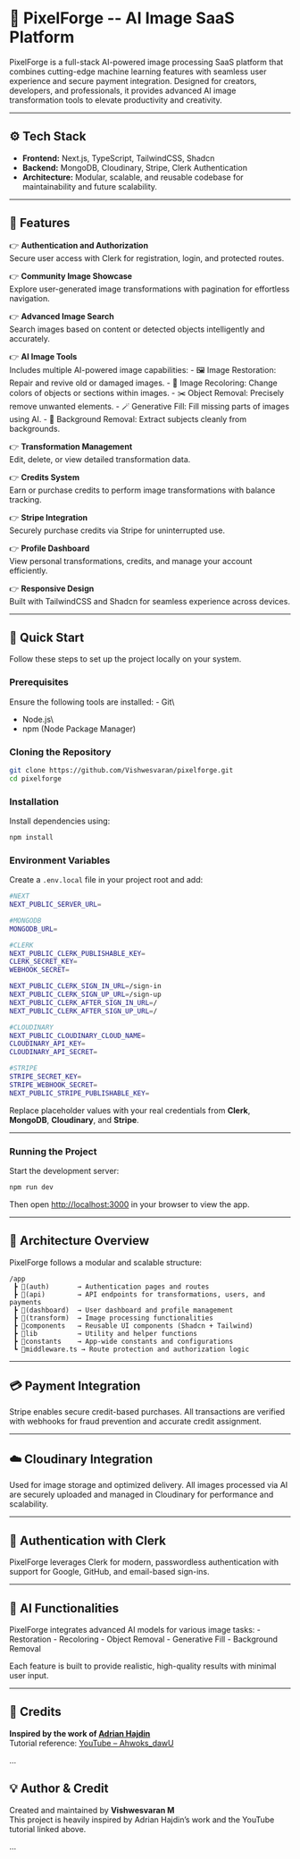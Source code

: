 # 🧠 PixelForge -- AI Image SaaS Platform

PixelForge is a full-stack AI-powered image processing SaaS platform
that combines cutting-edge machine learning features with seamless user
experience and secure payment integration. Designed for creators,
developers, and professionals, it provides advanced AI image
transformation tools to elevate productivity and creativity.

------------------------------------------------------------------------

## ⚙️ Tech Stack

-   **Frontend:** Next.js, TypeScript, TailwindCSS, Shadcn
-   **Backend:** MongoDB, Cloudinary, Stripe, Clerk Authentication
-   **Architecture:** Modular, scalable, and reusable codebase for
    maintainability and future scalability.

------------------------------------------------------------------------

## 🔋 Features

👉 **Authentication and Authorization**\
Secure user access with Clerk for registration, login, and protected
routes.

👉 **Community Image Showcase**\
Explore user-generated image transformations with pagination for
effortless navigation.

👉 **Advanced Image Search**\
Search images based on content or detected objects intelligently and
accurately.

👉 **AI Image Tools**\
Includes multiple AI-powered image capabilities: - 🖼️ Image Restoration:
Repair and revive old or damaged images. - 🎨 Image Recoloring: Change
colors of objects or sections within images. - ✂️ Object Removal:
Precisely remove unwanted elements. - 🪄 Generative Fill: Fill missing
parts of images using AI. - 🧍 Background Removal: Extract subjects
cleanly from backgrounds.

👉 **Transformation Management**\
Edit, delete, or view detailed transformation data.

👉 **Credits System**\
Earn or purchase credits to perform image transformations with balance
tracking.

👉 **Stripe Integration**\
Securely purchase credits via Stripe for uninterrupted use.

👉 **Profile Dashboard**\
View personal transformations, credits, and manage your account
efficiently.

👉 **Responsive Design**\
Built with TailwindCSS and Shadcn for seamless experience across
devices.

------------------------------------------------------------------------

## 🚀 Quick Start

Follow these steps to set up the project locally on your system.

### Prerequisites

Ensure the following tools are installed: - Git\
- Node.js\
- npm (Node Package Manager)

### Cloning the Repository

``` bash
git clone https://github.com/Vishwesvaran/pixelforge.git
cd pixelforge
```

### Installation

Install dependencies using:

``` bash
npm install
```

### Environment Variables

Create a `.env.local` file in your project root and add:

``` bash
#NEXT
NEXT_PUBLIC_SERVER_URL=

#MONGODB
MONGODB_URL=

#CLERK
NEXT_PUBLIC_CLERK_PUBLISHABLE_KEY=
CLERK_SECRET_KEY=
WEBHOOK_SECRET=

NEXT_PUBLIC_CLERK_SIGN_IN_URL=/sign-in
NEXT_PUBLIC_CLERK_SIGN_UP_URL=/sign-up
NEXT_PUBLIC_CLERK_AFTER_SIGN_IN_URL=/
NEXT_PUBLIC_CLERK_AFTER_SIGN_UP_URL=/

#CLOUDINARY
NEXT_PUBLIC_CLOUDINARY_CLOUD_NAME=
CLOUDINARY_API_KEY=
CLOUDINARY_API_SECRET=

#STRIPE
STRIPE_SECRET_KEY=
STRIPE_WEBHOOK_SECRET=
NEXT_PUBLIC_STRIPE_PUBLISHABLE_KEY=
```

Replace placeholder values with your real credentials from **Clerk**,
**MongoDB**, **Cloudinary**, and **Stripe**.

------------------------------------------------------------------------

### Running the Project

Start the development server:

``` bash
npm run dev
```

Then open <http://localhost:3000> in your browser to view the app.

------------------------------------------------------------------------

## 🧩 Architecture Overview

PixelForge follows a modular and scalable structure:

    /app
     ┣ 📂(auth)       → Authentication pages and routes
     ┣ 📂(api)        → API endpoints for transformations, users, and payments
     ┣ 📂(dashboard)  → User dashboard and profile management
     ┣ 📂(transform)  → Image processing functionalities
     ┣ 📂components   → Reusable UI components (Shadcn + Tailwind)
     ┣ 📂lib          → Utility and helper functions
     ┣ 📂constants    → App-wide constants and configurations
     ┗ 📜middleware.ts → Route protection and authorization logic

------------------------------------------------------------------------

## 💳 Payment Integration

Stripe enables secure credit-based purchases. All transactions are
verified with webhooks for fraud prevention and accurate credit
assignment.

------------------------------------------------------------------------

## ☁️ Cloudinary Integration

Used for image storage and optimized delivery. All images processed via
AI are securely uploaded and managed in Cloudinary for performance and
scalability.

------------------------------------------------------------------------

## 🔐 Authentication with Clerk

PixelForge leverages Clerk for modern, passwordless authentication with
support for Google, GitHub, and email-based sign-ins.

------------------------------------------------------------------------

## 🧠 AI Functionalities

PixelForge integrates advanced AI models for various image tasks: -
Restoration - Recoloring - Object Removal - Generative Fill - Background
Removal

Each feature is built to provide realistic, high-quality results with
minimal user input.

-----------------------------------------------------------------------

## 🤝 Credits

**Inspired by the work of [Adrian Hajdin](https://github.com/adrianhajdin)**  
Tutorial reference: [YouTube – Ahwoks_dawU](https://www.youtube.com/watch?v=Ahwoks_dawU)

…

## 💡 Author & Credit

Created and maintained by **Vishwesvaran M**  
This project is heavily inspired by Adrian Hajdin’s work and the YouTube tutorial linked above.

…

